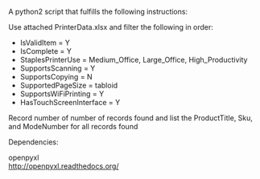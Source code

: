 A python2 script that fulfills the following instructions:

Use attached PrinterData.xlsx and filter the following in order:  

* IsValidItem = Y  
* IsComplete = Y  
* StaplesPrinterUse = Medium_Office,  Large_Office,  High_Productivity  
* SupportsScanning = Y  
* SupportsCopying = N  
* SupportedPageSize  = tabloid  
* SupportsWiFiPrinting = Y  
* HasTouchScreenInterface = Y  
 
Record number of number of records found and list the ProductTitle, Sku, and ModeNumber for all records found

Dependencies: 

openpyxl  
http://openpyxl.readthedocs.org/
